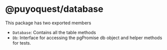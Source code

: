 # @puyoquest/database

This package has two exported members

- `Database`: Contains all the table methods
- `Db`: Interface for accessing the pgPromise db object and helper methods for tests.
